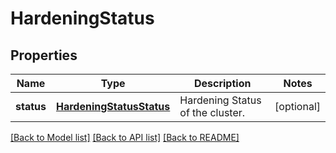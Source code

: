 # HardeningStatus

## Properties
Name | Type | Description | Notes
------------ | ------------- | ------------- | -------------
**status** | [**HardeningStatusStatus**](HardeningStatusStatus.md) | Hardening Status of the cluster. | [optional] 

[[Back to Model list]](../README.md#documentation-for-models) [[Back to API list]](../README.md#documentation-for-api-endpoints) [[Back to README]](../README.md)


